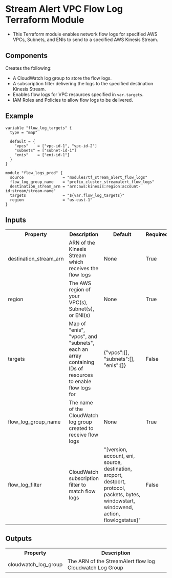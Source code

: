 # Stream Alert VPC Flow Log Terraform Module
* This Terraform module enables network flow logs for specified AWS VPCs, Subnets, and ENIs to send to a specified AWS Kinesis Stream.

## Components
Creates the following:
* A CloudWatch log group to store the flow logs.
* A subscription filter delivering the logs to the specified destination Kinesis Stream.
* Enables flow logs for VPC resources specified in `var.targets`.
* IAM Roles and Policies to allow flow logs to be delivered.


## Example
```
variable "flow_log_targets" {
  type = "map"

  default = {
    "vpcs"    = ["vpc-id-1", "vpc-id-2"]
    "subnets" = ["subnet-id-1"]
    "enis"    = ["eni-id-1"]
  }
}

module "flow_logs_prod" {
  source                 = "modules/tf_stream_alert_flow_logs"
  flow_log_group_name    = "prefix_cluster_streamalert_flow_logs"
  destination_stream_arn = "arn:aws:kinesis:region:account-id:stream/stream-name"
  targets                = "${var.flow_log_targets}"
  region                 = "us-east-1"
}
```

## Inputs
<table>
  <tr>
    <th>Property</th>
    <th>Description</th>
    <th>Default</th>
    <th>Required</th>
  </tr>
  <tr>
    <td>destination_stream_arn</td>
    <td>ARN of the Kinesis Stream which receives the flow logs</td>
    <td>None</td>
    <td>True</td>
  </tr>
  <tr>
    <td>region</td>
    <td>The AWS region of your VPC(s), Subnet(s), or ENI(s)</td>
    <td>None</td>
    <td>True</td>
  </tr>
  <tr>
    <td>targets</td>
    <td>Map of "enis", "vpcs", and "subnets", each an array containing IDs of resources to enable flow logs for</td>
    <td>{"vpcs":[], "subnets":[], "enis":[]}</td>
    <td>False</td>
  </tr>
  <tr>
    <td>flow_log_group_name</td>
    <td>The name of the CloudWatch log group created to receive flow logs</td>
    <td>None</td>
    <td>True</td>
  </tr>
  <tr>
    <td>flow_log_filter</td>
    <td>CloudWatch subscription filter to match flow logs</td>
    <td>"[version, account, eni, source, destination, srcport, destport, protocol, packets, bytes, windowstart, windowend, action, flowlogstatus]"</td>
    <td>False</td>
  </tr>
</table>

## Outputs
<table>
  <tr>
    <th>Property</th>
    <th>Description</th>
  </tr>
  <tr>
    <td>cloudwatch_log_group</td>
    <td>The ARN of the StreamAlert flow log Cloudwatch Log Group</td>
  </tr>
</table>
